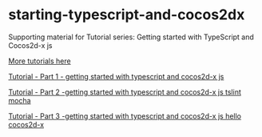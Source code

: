 # starting-typescript-and-cocos2dx
Supporting material for Tutorial series: Getting started with TypeScript and Cocos2d-x js 

[More tutorials here](http://dalste.co.uk/tutorials)  

[Tutorial - Part 1 - getting started with typescript and cocos2d-x js](http://dalste.co.uk/tutorial-getting-started-with-typescript-and-cocos2dx-js-part-1)  

[Tutorial - Part 2 -getting started with typescript and cocos2d-x js tslint mocha](http://dalste.co.uk/tutorial-getting-started-typescript-cocos2d-x-js-part-2-tslint-mocha)  

[Tutorial - Part 3 -getting started with typescript and cocos2d-x js hello cocos2d-x](http://dalste.co.uk/tutorial-getting-started-typescript-cocos2d-x-js-part-3-hello-cocos2d-x)  


